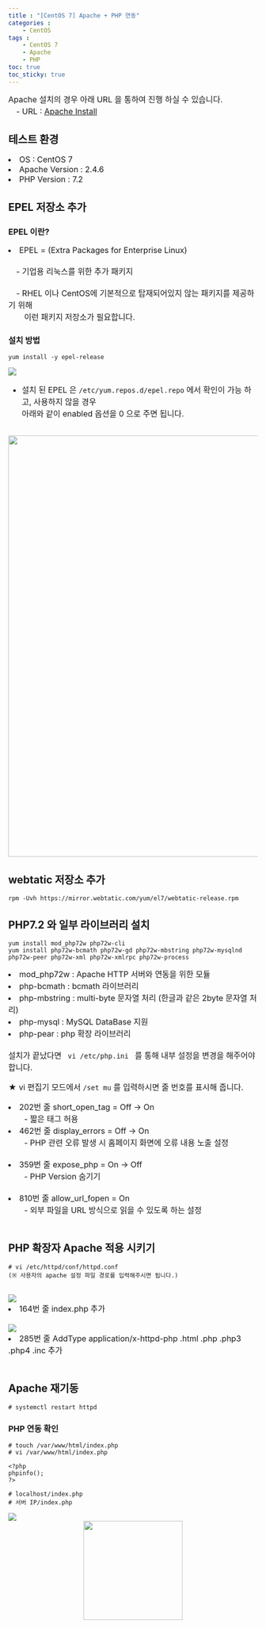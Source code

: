 ```yaml
---
title : "[CentOS 7] Apache + PHP 연동"
categories : 
    - CentOS
tags :
    - CentOS 7
    - Apache
    - PHP
toc: true
toc_sticky: true
---
```


<div style="font-size:16px;">
Apache 설치의 경우 아래 URL 을 통하여 진행 하실 수 있습니다.<br>
　- URL : <a href="https://hyundo0630.github.io/centos/CentOS-7-Apache-Install/"> Apache Install </a>
</div>

## 테스트 환경
<div style="font-size:16px">
<li>OS : CentOS 7</li>
<li>Apache Version : 2.4.6</li>
<li>PHP Version : 7.2</li>
</div>

## EPEL 저장소 추가

### EPEL 이란?
<div style="font-size:16px">
<li> EPEL = (Extra Packages for Enterprise Linux)</li><br>
　- 기업용 리눅스를 위한 추가 패키지<br><br>
　- RHEL 이나 CentOS에 기본적으로 탑재되어있지 않는 패키지를 제공하기 위해<br>
　　이런 패키지 저장소가 필요합니다.
</div>

### 설치 방법
```
yum install -y epel-release
```
<img src="https://raw.githubusercontent.com/hyundo0630/hyundo0630.github.io/a3327a8b7c242e97809f950516d172b55788b595/images/epel-release.png">
<br>
<div style="font-size:16px">

- 설치 된 EPEL 은 <code>/etc/yum.repos.d/epel.repo</code> 에서 확인이 가능 하고, 사용하지 않을 경우<br>
아래와 같이 enabled 옵션을 0 으로 주면 됩니다.
</div>
<br>
<img src="https://github.com/hyundo0630/hyundo0630.github.io/blob/main/images/epel.repo.png?raw=true" width="850" heigth="850">

## webtatic 저장소 추가
```
rpm -Uvh https://mirror.webtatic.com/yum/el7/webtatic-release.rpm
```

## PHP7.2 와 일부 라이브러리 설치
```
yum install mod_php72w php72w-cli
yum install php72w-bcmath php72w-gd php72w-mbstring php72w-mysqlnd php72w-peer php72w-xml php72w-xmlrpc php72w-process
```

<div style="font-size:16px">
<li> mod_php72w : Apache HTTP 서버와 연동을 위한 모듈 </li>
<li> php-bcmath : bcmath 라이브러리 </li>
<li> php-mbstring : multi-byte 문자열 처리 (한글과 같은 2byte 문자열 처리) </li>
<li> php-mysql : MySQL DataBase 지원 </li>
<li> php-pear : php 확장 라이브러리 </li>
<br>
설치가 끝났다면 <code> vi /etc/php.ini </code> 를 통해 내부 설정을 변경을 해주어야 합니다.<br>

★ vi 편집기 모드에서 <code>/set mu</code> 를 입력하시면 줄 번호를 표시해 줍니다.<br>

<li> 202번 줄 short_open_tag = Off -> On </li>
　　- 짧은 태그 허용
<br>
<li> 462번 줄 display_errors = Off -> On </li>
　　- PHP 관련 오류 발생 시 홈페이지 화면에 오류 내용 노출 설정<br>
<br>
<li> 359번 줄 expose_php = On -> Off </li>
　　- PHP Version 숨기기<br>
<br>
<li> 810번 줄 allow_url_fopen = On </li>
　　- 외부 파일을 URL 방식으로 읽을 수 있도록 하는 설정<br>
<br>
</div>

## PHP 확장자 Apache 적용 시키기

```
# vi /etc/httpd/conf/httpd.conf
(※ 사용자의 apache 설정 파일 경로를 입력해주시면 됩니다.)
```
<br>
<img src="https://github.com/hyundo0630/hyundo0630.github.io/blob/main/images/apache%20index.php.png?raw=true">
<div style="font-size:16px;">
<li> 164번 줄 index.php 추가 </li><br>
</div>
<img src="https://github.com/hyundo0630/hyundo0630.github.io/blob/main/images/apache%20application-httpd.png?raw=true">
<div style="font-size:16px;">
<li> 285번 줄 AddType application/x-httpd-php .html .php .php3 .php4 .inc 추가 </li><br>
</div>

## Apache 재기동

```
# systemctl restart httpd
```

### PHP 연동 확인

```
# touch /var/www/html/index.php
# vi /var/www/html/index.php
```

```
<?php
phpinfo();
?>
```

```
# localhost/index.php
# 서버 IP/index.php
```

<img src="https://raw.githubusercontent.com/hyundo0630/hyundo0630.github.io/0f7bff2dcbe804ceb828ad78986673ace9dc4688/images/apache-index.php.png">

<div style="text-align:center;">
<img src="https://github.com/hyundo0630/hyundo0630.github.io/blob/main/images/%EA%B0%90%EC%82%AC%ED%95%A9%EB%8B%88%EB%8B%A4.gif?raw=true" width="200" height="200">
</div>